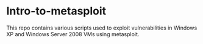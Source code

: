 # Intro-to-metasploit
This repo contains various scripts used to exploit vulnerabilities in Windows XP and Windows Server 2008 VMs using metasploit.
